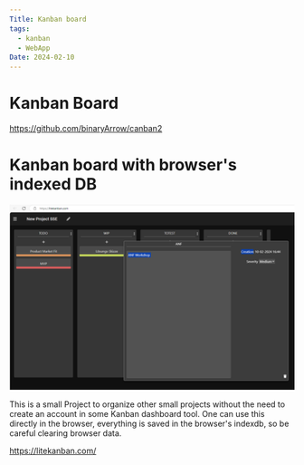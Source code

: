 ```yaml
---
Title: Kanban board
tags:
  - kanban
  - WebApp
Date: 2024-02-10
---
```


# Kanban Board

https://github.com/binaryArrow/canban2

# Kanban board with browser's indexed DB

![](../_asset/Pasted%20image%2020240210164842.png)

This is a small Project to organize other small projects without the need to create an account in some Kanban dashboard tool. One can use this directly in the browser, everything is saved in the browser's indexdb, so be careful clearing browser data.


https://litekanban.com/
